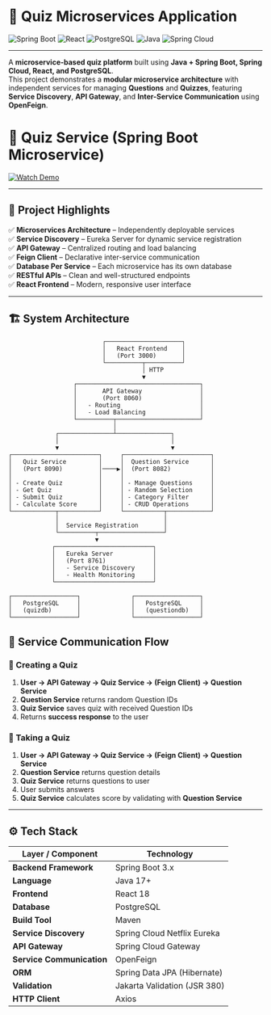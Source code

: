 # 🧠 Quiz Microservices Application

![Spring Boot](https://img.shields.io/badge/Spring%20Boot-3.x-6DB33F?style=for-the-badge&logo=springboot&logoColor=white)
![React](https://img.shields.io/badge/React-18-61DAFB?style=for-the-badge&logo=react&logoColor=black)
![PostgreSQL](https://img.shields.io/badge/PostgreSQL-Database-4169E1?style=for-the-badge&logo=postgresql&logoColor=white)
![Java](https://img.shields.io/badge/Java-17+-red?style=for-the-badge&logo=coffeescript&logoColor=white)
![Spring Cloud](https://img.shields.io/badge/Spring%20Cloud-Microservices-339933?style=for-the-badge&logo=spring&logoColor=white)

---

A **microservice-based quiz platform** built using **Java + Spring Boot, Spring Cloud, React, and PostgreSQL**.  
This project demonstrates a **modular microservice architecture** with independent services for managing **Questions** and **Quizzes**, featuring **Service Discovery**, **API Gateway**, and **Inter-Service Communication** using **OpenFeign**.

# 🧠 Quiz Service (Spring Boot Microservice)
[![Watch Demo](https://img.shields.io/badge/Watch%20Demo-Google%20Drive-blue?logo=google-drive)](https://drive.google.com/file/d/1oClEdX_O0JExrPa-gT2ykFHEPhrgzfx7/view?usp=drive_link)


---

## 🎯 Project Highlights

✅ **Microservices Architecture** – Independently deployable services  
✅ **Service Discovery** – Eureka Server for dynamic service registration  
✅ **API Gateway** – Centralized routing and load balancing  
✅ **Feign Client** – Declarative inter-service communication  
✅ **Database Per Service** – Each microservice has its own database  
✅ **RESTful APIs** – Clean and well-structured endpoints  
✅ **React Frontend** – Modern, responsive user interface  

---

## 🏗️ System Architecture
                              ┌─────────────────────┐
                              │   React Frontend    │
                              │   (Port 3000)       │
                              └──────────┬──────────┘
                                         │ HTTP
                                         ▼
                      ┌──────────────────────────────────┐
                      │       API Gateway                │
                      │       (Port 8060)                │
                      │   - Routing                      │
                      │   - Load Balancing               │
                      └──────────┬───────────────────────┘
                                 │
                 ┌───────────────┴───────────────┐
                 │                               │
                 ▼                               ▼
    ┌────────────────────────┐     ┌────────────────────────┐
    │   Quiz Service         │     │  Question Service      │
    │   (Port 8090)          │────▶│  (Port 8082)           │
    │                        │     │                        │
    │ - Create Quiz          │     │ - Manage Questions     │
    │ - Get Quiz             │     │ - Random Selection     │
    │ - Submit Quiz          │     │ - Category Filter      │
    │ - Calculate Score      │     │ - CRUD Operations      │
    └────────────┬───────────┘     └───────────┬────────────┘
                 │                             │
                 │  Service Registration       │
                 └──────────┬──────────────────┘
                            ▼
                ┌───────────────────────────┐
                │   Eureka Server           │
                │   (Port 8761)             │
                │   - Service Discovery     │
                │   - Health Monitoring     │
                └───────────────────────────┘

    ┌──────────────────┐              ┌──────────────────┐
    │   PostgreSQL     │              │   PostgreSQL     │
    │   (quizdb)       │              │   (questiondb)   │
    └──────────────────┘              └──────────────────┘

## 🔄 Service Communication Flow

### 🧩 Creating a Quiz
1. **User → API Gateway → Quiz Service → (Feign Client) → Question Service**  
2. **Question Service** returns random Question IDs  
3. **Quiz Service** saves quiz with received Question IDs  
4. Returns **success response** to the user  

### 🧠 Taking a Quiz
1. **User → API Gateway → Quiz Service → (Feign Client) → Question Service**  
2. **Question Service** returns question details  
3. **Quiz Service** returns questions to user  
4. User submits answers  
5. **Quiz Service** calculates score by validating with **Question Service**

---

## ⚙️ Tech Stack

| Layer / Component | Technology |
|-------------------|------------|
| **Backend Framework** | Spring Boot 3.x |
| **Language** | Java 17+ |
| **Frontend** | React 18 |
| **Database** | PostgreSQL |
| **Build Tool** | Maven |
| **Service Discovery** | Spring Cloud Netflix Eureka |
| **API Gateway** | Spring Cloud Gateway |
| **Service Communication** | OpenFeign |
| **ORM** | Spring Data JPA (Hibernate) |
| **Validation** | Jakarta Validation (JSR 380) |
| **HTTP Client** | Axios |
